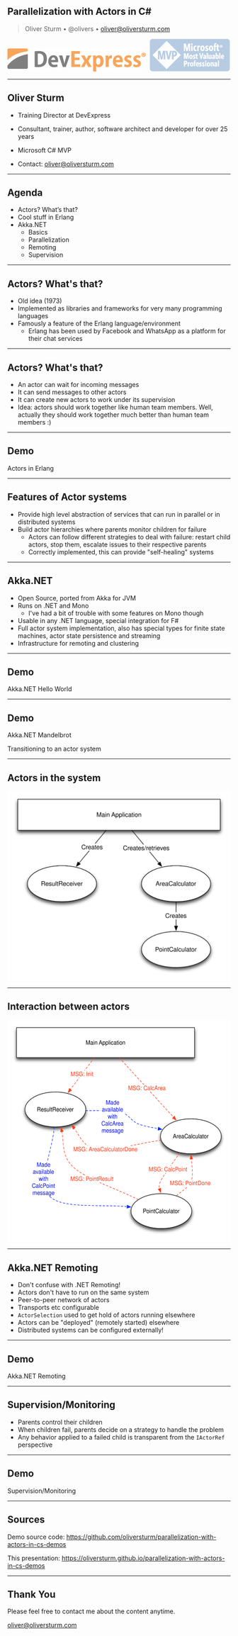 ## Parallelization with Actors in C#

> Oliver Sturm &bull; @olivers &bull; oliver@oliversturm.com

<img src="devexpress.png" class="plain" style="background:transparent;opacity:0.7;" alt="DevExpress">&nbsp;&nbsp;<img src="mvp.png" class="plain" style="background:transparent;opacity:0.4;" alt="MVP">

---

## Oliver Sturm

* Training Director at DevExpress
* Consultant, trainer, author, software architect and developer for over 25 years
* Microsoft C# MVP

* Contact: oliver@oliversturm.com

---

## Agenda

* Actors? What’s that?
* Cool stuff in Erlang
* Akka.NET
  * Basics
  * Parallelization
  * Remoting
  * Supervision

---

## Actors? What's that?

* Old idea (1973)
* Implemented as libraries and frameworks for very many programming languages
* Famously a feature of the Erlang language/environment
  * Erlang has been used by Facebook and WhatsApp as a platform for their chat services

---

## Actors? What's that?

* An actor can wait for incoming messages
* It can send messages to other actors
* It can create new actors to work under its supervision
* Idea: actors should work together like human team members. Well, actually they should work together much better than human team members :)

---

## Demo

Actors in Erlang

---

## Features of Actor systems

* Provide high level abstraction of services that can run in parallel or in distributed systems
* Build actor hierarchies where parents monitor children for failure
  * Actors can follow different strategies to deal with failure: restart child actors, stop them, escalate issues to their respective parents
  * Correctly implemented, this can provide "self-healing" systems

---

## Akka.NET

* Open Source, ported from Akka for JVM
* Runs on .NET and Mono
  * I've had a bit of trouble with some features on Mono though
* Usable in any .NET language, special integration for F#
* Full actor system implementation, also has special types for finite state machines, actor state persistence and streaming
* Infrastructure for remoting and clustering

---

## Demo

Akka.NET Hello World

---

## Demo

Akka.NET Mandelbrot

Transitioning to an actor system

---

## Actors in the system

<img src="actors1.svg" alt="Actors in the system" style="background: rgba(255, 255, 255, 0.5);">

---

## Interaction between actors

<img src="actors2.svg" alt="Interaction between actors" style="background: rgba(255, 255, 255, 0.5);height: 500px;">

---

## Akka.NET Remoting

* Don't confuse with .NET Remoting!
* Actors don't have to run on the same system
* Peer-to-peer network of actors
* Transports etc configurable
* `ActorSelection` used to get hold of actors running elsewhere
* Actors can be "deployed" (remotely started) elsewhere
* Distributed systems can be configured externally!

---

## Demo

Akka.NET Remoting

---

## Supervision/Monitoring

* Parents control their children
* When children fail, parents decide on a strategy to handle the problem
* Any behavior applied to a failed child is transparent from the `IActorRef` perspective

---

## Demo

Supervision/Monitoring

---

## Sources

Demo source code: https://github.com/oliversturm/parallelization-with-actors-in-cs-demos

This presentation: https://oliversturm.github.io/parallelization-with-actors-in-cs-demos

---

## Thank You

Please feel free to contact me about the content anytime.

oliver@oliversturm.com

